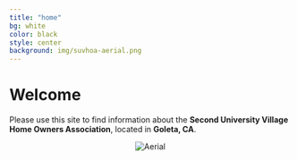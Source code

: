 ```yaml
---
title: "home"
bg: white
color: black
style: center
background: img/suvhoa-aerial.png
---
```


<span class="fa-stack subtlecircle" style="font-size:100px; background:rgba(144,238,144,0.1)">
  <i class="fa fa-circle fa-stack-2x text-white"></i>
  <i class="fa fa-home fa-stack-1x text-green"></i>
</span>

# **Welcome**
Please use this site to find information about the **Second University Village Home Owners Association**, located in **Goleta, CA**.

<center>
<img src="img/suvhoa-aerial.png" alt="Aerial" title="Aerial" />
</center>
